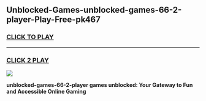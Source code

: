 
## Unblocked-Games-unblocked-games-66-2-player-Play-Free-pk467
<h3>
<a href="https://premium76.site?title=unblocked-games-66-2-player&ref=09A">CLICK TO PLAY</a></h3>
<hr>

<h3>
<a href="https://premium76.site?title=unblocked-games-66-2-player&ref=09A">CLICK 2 PLAY</a>
  
</h3>

<a href="https://premium76.site?title=unblocked-games-66-2-player&ref=09A"><img src="https://clearcache.store/games.png"></a>


**unblocked-games-66-2-player games unblocked: Your Gateway to Fun and Accessible Online Gaming**
